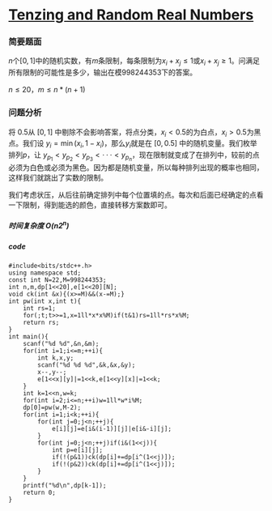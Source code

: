# [Tenzing and Random Real Numbers](https://codeforces.com/contest/1842/problem/H)

### 简要题面
$n$个$[0,1]$中的随机实数，有$m$条限制，每条限制为$x_i+x_j \le 1$或$x_i+x_j \ge 1$。问满足所有限制的可能性是多少，输出在模$998244353$下的答案。

$n \le 20 ，m\le n*(n+1)$
### 问题分析

将 $0.5$从 $[0,1]$ 中剔除不会影响答案，将点分类，$x_i < 0.5$的为白点，$x_i>0.5$为黑点。我们设 $y_i = \min(x_i,1-x_i)$，那么$y_i$就是在 $[0,0.5]$ 中的随机变量。我们枚举排列$p$，让 $y_{p_1}<y_{p_2}<y_{p_3}<···<y_{p_n}$，现在限制就变成了在排列中，较前的点必须为白色或必须为黑色。因为都是随机变量，所以每种排列出现的概率也相同，这样我们就跳出了实数的限制。

我们考虑状压，从后往前确定排列中每个位置填的点。每次和后面已经确定的点看一下限制，得到能选的颜色，直接转移方案数即可。

##### 时间复杂度 $O(n2^n)$
##### code
```
#include<bits/stdc++.h>
using namespace std;
const int N=22,M=998244353;
int n,m,dp[1<<20],e[1<<20][N];
void ck(int &x){(x>=M)&&(x-=M);}
int pw(int x,int t){
	int rs=1;
	for(;t;t>>=1,x=1ll*x*x%M)if(t&1)rs=1ll*rs*x%M;
	return rs;
}
int main(){
	scanf("%d %d",&n,&m);
	for(int i=1;i<=m;++i){
		int k,x,y;
		scanf("%d %d %d",&k,&x,&y);
		x--,y--;
		e[1<<x][y]|=1<<k,e[1<<y][x]|=1<<k;
	}
	int k=1<<n,w=k;
	for(int i=2;i<=n;++i)w=1ll*w*i%M;
	dp[0]=pw(w,M-2);
	for(int i=1;i<k;++i){
		for(int j=0;j<n;++j){
			e[i][j]=e[i&(i-1)][j]|e[i&-i][j];
		}
		for(int j=0;j<n;++j)if(i&(1<<j)){
			int p=e[i][j];
			if(!(p&1))ck(dp[i]+=dp[i^(1<<j)]);
			if(!(p&2))ck(dp[i]+=dp[i^(1<<j)]);
		}
	}
	printf("%d\n",dp[k-1]);
	return 0;
}
```